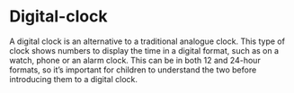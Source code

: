 # Digital-clock
A digital clock is an alternative to a traditional analogue clock. This type of clock shows numbers to display the time in a digital format, such as on a watch, phone or an alarm clock. This can be in both 12 and 24-hour formats, so it’s important for children to understand the two before introducing them to a digital clock.

